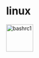 # linux
<img width="73" alt="bashrc1" src="https://user-images.githubusercontent.com/19628173/168522513-415c4615-7d0c-495a-aca8-b1629ea8ee7b.png">
